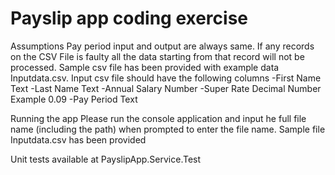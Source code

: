 # Payslip app coding exercise

Assumptions 
Pay period input and output are always same. 
If any records on the CSV File is faulty all the data starting from that record will not be processed.
Sample csv file has been provided with example data Inputdata.csv.
Input csv file should have the following columns
-First Name Text
-Last Name Text
-Annual Salary Number
-Super Rate Decimal Number Example 0.09
-Pay Period Text


Running the app
Please run the console application and input he full file name (including the path) when prompted to enter the file name. Sample file Inputdata.csv has been provided

Unit tests available at PayslipApp.Service.Test

